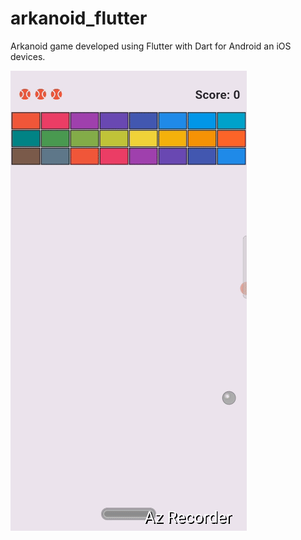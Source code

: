# arkanoid_flutter

Arkanoid game developed using Flutter with Dart for Android an iOS devices.

<img src="arkanoid.gif" align="center">
